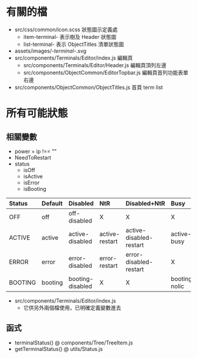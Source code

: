 # 有關的檔
- src/css/common/icon.scss 狀態圖示定義處
	- item-terminal- 表示樹及 Header 狀態圖
	- list-terminal- 表示 ObjectTitles 清單狀態圖
- assets/images/*-terminal-*.svg
- src/components/Terminals/Editor/index.js 編輯頁
	- src/components/Terminals/Editor/Header.js 編輯頁頂列左邊
	- src/components/ObjectCommon/EditorTopbar.js 編輯頁首列功能表單右邊
- src/components/ObjectCommon/ObjectTitles.js 首頁 term list 

# 所有可能狀態
## 相關變數
- power = ip !== ""
- NeedToRestart
- status
	- isOff
	- isActive
	- isError
	- isBooting

Status  | Default | Disabled        | NtR            | Disabled+NtR            | Busy
:-------|:--------|:----------------|:---------------|:------------------------|:----
OFF     | off     | off-disabled    | X              | X                       | X
ACTIVE  | active  | active-disabled | active-restart | active-disabled-restart | active-busy
ERROR   | error   | error-disabled  | error-restart  | error-disabled-restart  | X
BOOTING | booting | booting-disabled| X              | X                       | booting-nolic

- src/components/Terminals/Editor/index.js
	- 它供另外兩個檔使用，已明確定義變數進去

## 函式
- terminalStatus() @ components/Tree/TreeItem.js
- getTerminalStatus() @ utils/Status.js
